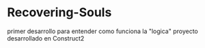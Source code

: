 # Recovering-Souls
 primer desarrollo para entender como funciona la "logica"
 proyecto desarrollado en Construct2 
